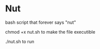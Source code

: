 # Nut
bash script that forever says "nut"

chmod +x nut.sh to make the file executible 

./nut.sh to run 
